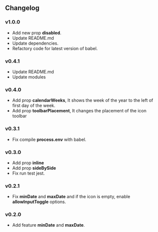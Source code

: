 ## Changelog

### v1.0.0
* Add new prop **disabled**.
* Update README.md
* Update dependencies.
* Refactory code for latest version of babel.

### v0.4.1
* Update README.md
* Update modules

### v0.4.0
* Add prop __calendarWeeks__, It shows the week of the year to the left of first day of the week.
* Add prop __toolbarPlacement__, It changes the placement of the icon toolbar

### v0.3.1
* Fix compile __process.env__ with babel.

### v0.3.0
* Add prop __inline__
* Add prop __sideBySide__
* Fix run test jest.

### v0.2.1
* Fix __minDate__ and __maxDate__ and if the icon is empty, enable __allowInputToggle__ options.

### v0.2.0
* Add feature __minDate__ and __maxDate__.
